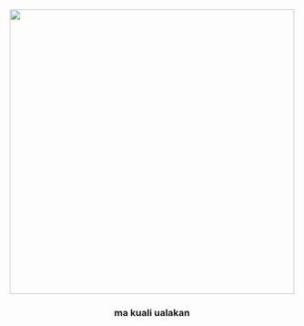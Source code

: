 <div align="center">
  <img src="https://www.mexicolore.co.uk/images-3/308_04_2.jpg" width="500px">
  <h3>ma kuali ualakan
<div>
